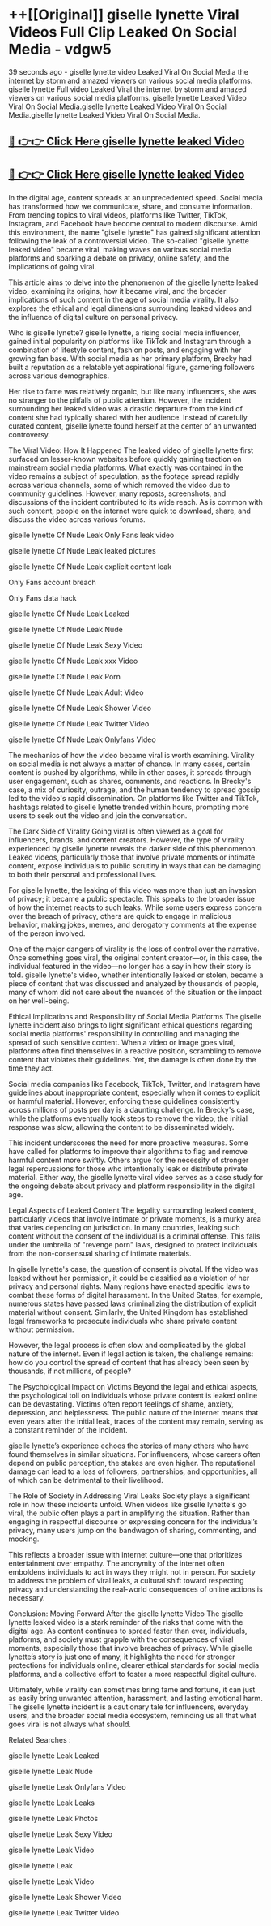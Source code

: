 # ++[[Original]] giselle lynette Viral Videos Full Clip Leaked On Social Media - vdgw5<br>

39 seconds ago - giselle lynette video Leaked Viral On Social Media the internet by storm and amazed viewers on various social media platforms.
giselle lynette Full video Leaked Viral the internet by storm and amazed viewers on various social media platforms. giselle lynette Leaked Video Viral On Social Media.giselle lynette Leaked Video Viral On Social Media.giselle lynette Leaked Video Viral On Social Media.<br>


## [🔴 👉👉 Click Here giselle lynette leaked Video ](https://onlyclips.site?title=giselle_lynette&ref=git)

## [🔴 👉👉 Click Here giselle lynette leaked Video ](https://onlyclips.site?title=giselle_lynette&ref=git)

In the digital age, content spreads at an unprecedented speed. Social media has transformed how we communicate, share, and consume information. From trending topics to viral videos, platforms like Twitter, TikTok, Instagram, and Facebook have become central to modern discourse. Amid this environment, the name "giselle lynette" has gained significant attention following the leak of a controversial video. The so-called "giselle lynette leaked video" became viral, making waves on various social media platforms and sparking a debate on privacy, online safety, and the implications of going viral.

This article aims to delve into the phenomenon of the giselle lynette leaked video, examining its origins, how it became viral, and the broader implications of such content in the age of social media virality. It also explores the ethical and legal dimensions surrounding leaked videos and the influence of digital culture on personal privacy.

Who is giselle lynette?
giselle lynette, a rising social media influencer, gained initial popularity on platforms like TikTok and Instagram through a combination of lifestyle content, fashion posts, and engaging with her growing fan base. With social media as her primary platform, Brecky had built a reputation as a relatable yet aspirational figure, garnering followers across various demographics.

Her rise to fame was relatively organic, but like many influencers, she was no stranger to the pitfalls of public attention. However, the incident surrounding her leaked video was a drastic departure from the kind of content she had typically shared with her audience. Instead of carefully curated content, giselle lynette found herself at the center of an unwanted controversy.

The Viral Video: How It Happened
The leaked video of giselle lynette first surfaced on lesser-known websites before quickly gaining traction on mainstream social media platforms. What exactly was contained in the video remains a subject of speculation, as the footage spread rapidly across various channels, some of which removed the video due to community guidelines. However, many reposts, screenshots, and discussions of the incident contributed to its wide reach. As is common with such content, people on the internet were quick to download, share, and discuss the video across various forums.

giselle lynette Of Nude Leak Only Fans leak video

giselle lynette Of Nude Leak leaked pictures

giselle lynette Of Nude Leak explicit content leak

Only Fans account breach

Only Fans data hack

giselle lynette Of Nude Leak Leaked

giselle lynette Of Nude Leak Nude

giselle lynette Of Nude Leak Sexy Video

giselle lynette Of Nude Leak xxx Video

giselle lynette Of Nude Leak Porn

giselle lynette Of Nude Leak Adult Video

giselle lynette Of Nude Leak Shower Video

giselle lynette Of Nude Leak Twitter Video

giselle lynette Of Nude Leak Onlyfans Video

The mechanics of how the video became viral is worth examining. Virality on social media is not always a matter of chance. In many cases, certain content is pushed by algorithms, while in other cases, it spreads through user engagement, such as shares, comments, and reactions. In Brecky's case, a mix of curiosity, outrage, and the human tendency to spread gossip led to the video's rapid dissemination. On platforms like Twitter and TikTok, hashtags related to giselle lynette trended within hours, prompting more users to seek out the video and join the conversation.

The Dark Side of Virality
Going viral is often viewed as a goal for influencers, brands, and content creators. However, the type of virality experienced by giselle lynette reveals the darker side of this phenomenon. Leaked videos, particularly those that involve private moments or intimate content, expose individuals to public scrutiny in ways that can be damaging to both their personal and professional lives.

For giselle lynette, the leaking of this video was more than just an invasion of privacy; it became a public spectacle. This speaks to the broader issue of how the internet reacts to such leaks. While some users express concern over the breach of privacy, others are quick to engage in malicious behavior, making jokes, memes, and derogatory comments at the expense of the person involved.

One of the major dangers of virality is the loss of control over the narrative. Once something goes viral, the original content creator—or, in this case, the individual featured in the video—no longer has a say in how their story is told. giselle lynette's video, whether intentionally leaked or stolen, became a piece of content that was discussed and analyzed by thousands of people, many of whom did not care about the nuances of the situation or the impact on her well-being.

Ethical Implications and Responsibility of Social Media Platforms
The giselle lynette incident also brings to light significant ethical questions regarding social media platforms' responsibility in controlling and managing the spread of such sensitive content. When a video or image goes viral, platforms often find themselves in a reactive position, scrambling to remove content that violates their guidelines. Yet, the damage is often done by the time they act.

Social media companies like Facebook, TikTok, Twitter, and Instagram have guidelines about inappropriate content, especially when it comes to explicit or harmful material. However, enforcing these guidelines consistently across millions of posts per day is a daunting challenge. In Brecky's case, while the platforms eventually took steps to remove the video, the initial response was slow, allowing the content to be disseminated widely.

This incident underscores the need for more proactive measures. Some have called for platforms to improve their algorithms to flag and remove harmful content more swiftly. Others argue for the necessity of stronger legal repercussions for those who intentionally leak or distribute private material. Either way, the giselle lynette viral video serves as a case study for the ongoing debate about privacy and platform responsibility in the digital age.

Legal Aspects of Leaked Content
The legality surrounding leaked content, particularly videos that involve intimate or private moments, is a murky area that varies depending on jurisdiction. In many countries, leaking such content without the consent of the individual is a criminal offense. This falls under the umbrella of "revenge porn" laws, designed to protect individuals from the non-consensual sharing of intimate materials.

In giselle lynette's case, the question of consent is pivotal. If the video was leaked without her permission, it could be classified as a violation of her privacy and personal rights. Many regions have enacted specific laws to combat these forms of digital harassment. In the United States, for example, numerous states have passed laws criminalizing the distribution of explicit material without consent. Similarly, the United Kingdom has established legal frameworks to prosecute individuals who share private content without permission.

However, the legal process is often slow and complicated by the global nature of the internet. Even if legal action is taken, the challenge remains: how do you control the spread of content that has already been seen by thousands, if not millions, of people?

The Psychological Impact on Victims
Beyond the legal and ethical aspects, the psychological toll on individuals whose private content is leaked online can be devastating. Victims often report feelings of shame, anxiety, depression, and helplessness. The public nature of the internet means that even years after the initial leak, traces of the content may remain, serving as a constant reminder of the incident.

giselle lynette’s experience echoes the stories of many others who have found themselves in similar situations. For influencers, whose careers often depend on public perception, the stakes are even higher. The reputational damage can lead to a loss of followers, partnerships, and opportunities, all of which can be detrimental to their livelihood.

The Role of Society in Addressing Viral Leaks
Society plays a significant role in how these incidents unfold. When videos like giselle lynette's go viral, the public often plays a part in amplifying the situation. Rather than engaging in respectful discourse or expressing concern for the individual’s privacy, many users jump on the bandwagon of sharing, commenting, and mocking.

This reflects a broader issue with internet culture—one that prioritizes entertainment over empathy. The anonymity of the internet often emboldens individuals to act in ways they might not in person. For society to address the problem of viral leaks, a cultural shift toward respecting privacy and understanding the real-world consequences of online actions is necessary.

Conclusion: Moving Forward After the giselle lynette Video
The giselle lynette leaked video is a stark reminder of the risks that come with the digital age. As content continues to spread faster than ever, individuals, platforms, and society must grapple with the consequences of viral moments, especially those that involve breaches of privacy. While giselle lynette’s story is just one of many, it highlights the need for stronger protections for individuals online, clearer ethical standards for social media platforms, and a collective effort to foster a more respectful digital culture.

Ultimately, while virality can sometimes bring fame and fortune, it can just as easily bring unwanted attention, harassment, and lasting emotional harm. The giselle lynette incident is a cautionary tale for influencers, everyday users, and the broader social media ecosystem, reminding us all that what goes viral is not always what should.

Related Searches :

giselle lynette Leak Leaked

giselle lynette Leak Nude

giselle lynette Leak Onlyfans Video

giselle lynette Leak Leaks

giselle lynette Leak Photos

giselle lynette Leak Sexy Video

giselle lynette Leak Video

giselle lynette Leak

giselle lynette Leak Video

giselle lynette Leak Shower Video

giselle lynette Leak Twitter Video

